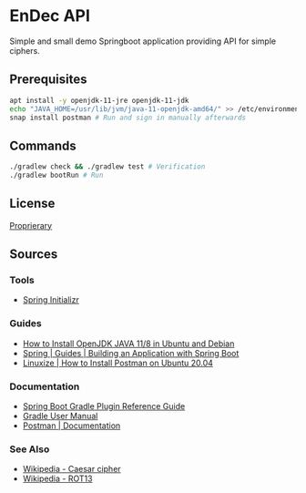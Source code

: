 # EnDec API

Simple and small demo Springboot application providing API for simple ciphers.

## Prerequisites

```bash
apt install -y openjdk-11-jre openjdk-11-jdk
echo "JAVA_HOME=/usr/lib/jvm/java-11-openjdk-amd64/" >> /etc/environment
snap install postman # Run and sign in manually afterwards
```

## Commands

```bash
./gradlew check && ./gradlew test # Verification
./gradlew bootRun # Run
```

## License

[Proprierary](LICENSE)

## Sources

### Tools

- [Spring Initializr](https://start.spring.io/)

### Guides

- [How to Install OpenJDK JAVA 11/8 in Ubuntu and Debian](https://tecadmin.net/install-openjdk-java-ubuntu/)
- [Spring | Guides | Building an Application with Spring Boot](https://spring.io/guides/gs/spring-boot/)
- [Linuxize | How to Install Postman on Ubuntu 20.04](https://linuxize.com/post/how-to-install-postman-on-ubuntu-20-04/)

### Documentation

- [Spring Boot Gradle Plugin Reference Guide](https://docs.spring.io/spring-boot/docs/2.4.0/gradle-plugin/reference/htmlsingle/)
- [Gradle User Manual](https://docs.gradle.org/current/userguide/userguide.html)
- [Postman | Documentation](https://learning.postman.com/docs/)

### See Also

- [Wikipedia - Caesar cipher](https://en.wikipedia.org/wiki/Caesar_cipher)
- [Wikipedia - ROT13](https://en.wikipedia.org/wiki/ROT13)
